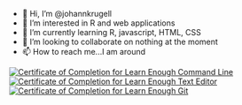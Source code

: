 - 👋 Hi, I’m @johannkrugell
- 👀 I’m interested in R and web applications
- 🌱 I’m currently learning R, javascript, HTML, CSS
- 💞️ I’m looking to collaborate on nothing at the moment
- 📫 How to reach me...I am around


<a href="https://www.learnenough.com/certificates/johannkrugell"><img src="https://www.learnenough.com/certificates/johannkrugell/command-line-tutorial.svg" alt="Certificate of Completion for Learn Enough Command Line"></a><a href="https://www.learnenough.com/certificates/johannkrugell"><img src="https://www.learnenough.com/certificates/johannkrugell/text-editor-tutorial.svg" alt="Certificate of Completion for Learn Enough Text Editor"></a><a href="https://www.learnenough.com/certificates/johannkrugell"><img src="https://www.learnenough.com/certificates/johannkrugell/git-tutorial.svg" alt="Certificate of Completion for Learn Enough Git"></a>
